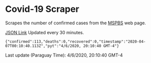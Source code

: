 # Covid-19 Scraper

Scrapes the number of confirmed cases from the [MSPBS](https://www.mspbs.gov.py/covid-19.php) web page.

[JSON Link](https://jmayalag.github.io/covid19-scrape/cases.json)
Updated every 30 minutes.
```
{"confirmed":113,"deaths":0,"recovered":0,"timestamp":"2020-04-07T00:10:40.113Z","pyt":"4/6/2020, 20:10:40 GMT-4"}
```
Last update (Paraguay Time): 4/6/2020, 20:10:40 GMT-4
